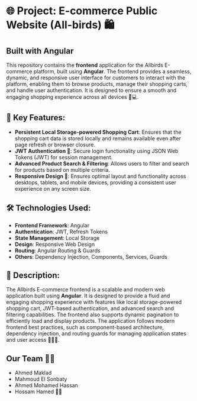 # 🌐 Project: E-commerce Public Website (All-birds) 🛍️
## Built with Angular

This repository contains the **frontend** application for the Allbirds E-commerce platform, built using **Angular**. The frontend provides a seamless, dynamic, and responsive user interface for customers to interact with the platform, enabling them to browse products, manage their shopping carts, and handle user authentication. It is designed to ensure a smooth and engaging shopping experience across all devices 📱💻.

## 🚀 Key Features:
- **Persistent Local Storage-powered Shopping Cart**: Ensures that the shopping cart data is stored locally and remains available even after page refresh or browser closure.
- **JWT Authentication 🔑**: Secure login functionality using JSON Web Tokens (JWT) for session management.
- **Advanced Product Search & Filtering**: Allows users to filter and search for products based on multiple criteria.
- **Responsive Design 📐**: Ensures optimal layout and functionality across desktops, tablets, and mobile devices, providing a consistent user experience on any screen size.

## 🛠️ Technologies Used:
- **Frontend Framework**: Angular
- **Authentication**: JWT, Refresh Tokens
- **State Management**: Local Storage
- **Design**: Responsive Web Design
- **Routing**: Angular Routing & Guards
- **Others**: Dependency Injection, Components, Services, Guards

## 💬 Description:
The Allbirds E-commerce frontend is a scalable and modern web application built using **Angular**. It is designed to provide a fluid and engaging shopping experience with features like local storage-powered shopping cart, JWT-based authentication, and advanced search and filtering capabilities. The frontend also supports dynamic pagination to efficiently load and display products. The application follows modern frontend best practices, such as component-based architecture, dependency injection, and routing guards for managing application states and user access 🚀👨‍💻.

## Our Team 🙌💼
- Ahmed Maklad
- Mahmoud El Sonbaty
- Ahmed Mohamed Hassan
- Hossam Hamed 🙌💼

